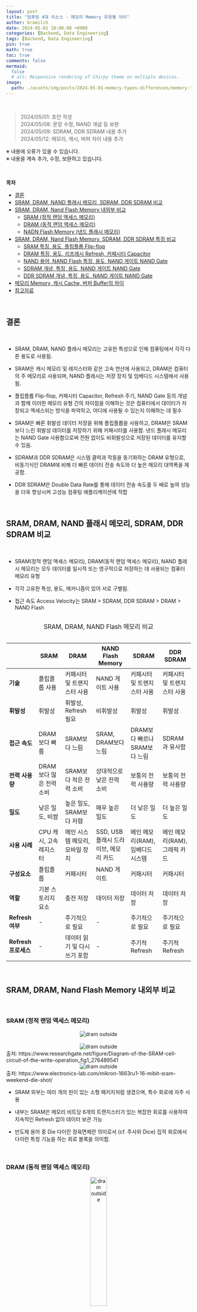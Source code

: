 ```yaml
---
layout: post
title: "컴퓨팅 4대 리소스 - 메모리 Memory 유형별 차이"
author: bramilch
date: 2024-05-01 18:00:00 +0900
categories: [Backend, Data Engineering]
tags: [Backend, Data Engineering]
pin: true
math: true
toc: true
comments: false
mermaid:
  false
  # alt: Responsive rendering of Chirpy theme on multiple devices.
image:
  path: ./assets/img/posts/2024-05-01-memory-types-differences/memory-types.png
---
```


<br>

> 2024/05/01: 초안 작성  
> 2024/05/08: 문장 수정, NAND 개념 등 보완  
> 2024/05/09: SDRAM, DDR SDRAM 내용 추가  
> 2024/05/12: 메모리, 캐시, 버퍼 차이 내용 추가  

※ 내용에 오류가 있을 수 있습니다.  
※ 내용을 계속 추가, 수정, 보완하고 있습니다.  

<br>

**목차**

- [결론](#결론)
- [SRAM, DRAM, NAND 플래시 메모리, SDRAM, DDR SDRAM 비교](#sram-dram-nand-플래시-메모리-sdram-ddr-sdram-비교)
- [SRAM, DRAM, Nand Flash Memory 내외부 비교](#sram-dram-nand-flash-memory-내외부-비교)
  - [SRAM (정적 랜덤 액세스 메모리)](#sram-정적-랜덤-액세스-메모리)
  - [DRAM (동적 랜덤 액세스 메모리)](#dram-동적-랜덤-액세스-메모리)
  - [NADN Flash Memory (낸드 플래시 메모리)](#nadn-flash-memory-낸드-플래시-메모리)
- [SRAM, DRAM, Nand Flash Memory, SDRAM, DDR SDRAM 특징 비교](#sram-dram-nand-flash-memory-sdram-ddr-sdram-특징-비교)
  - [SRAM 특징, 용도, 플립플롭 Flip-flop](#sram-특징-용도-플립플롭-flip-flop)
  - [DRAM 특징, 용도, 리프레시 Refresh, 커패시터 Capacitor](#dram-특징-용도-리프레시-refresh-커패시터-capacitor)
  - [NAND 용어, NAND Flash 특징, 용도, NAND 게이트 NAND Gate](#nand-용어-nand-flash-특징-용도-nand-게이트-nand-gate)
  - [SDRAM 개념, 특징, 용도, NAND 게이트 NAND Gate](#sdram-개념-특징-용도-nand-게이트-nand-gate)
  - [DDR SDRAM 개념, 특징, 용도, NAND 게이트 NAND Gate](#ddr-sdram-개념-특징-용도-nand-게이트-nand-gate)
- [메모리 Memory, 캐시 Cache, 버퍼 Buffer의 차이](#메모리-memory-캐시-cache-버퍼-buffer의-차이)
- [참고자료](#참고자료)

<br>

## 결론

<br>

- SRAM, DRAM, NAND 플래시 메모리는 고유한 특성으로 인해 컴퓨팅에서 각각 다른 용도로 사용됨.

- SRAM은 캐시 메모리 및 레지스터와 같은 고속 연산에 사용되고, DRAM은 컴퓨터의 주 메모리로 사용되며, NAND 플래시는 저장 장치 및 임베디드 시스템에서 사용됨.

- 플립플롭 Flip-flop, 커패시터 Capacitor, Refresh 주기, NAND Gate 등의 개념과 함께 이러한 메모리 유형 간의 차이점을 이해하는 것은 컴퓨터에서 데이터가 저장되고 액세스되는 방식을 파악하고, 어디에 사용될 수 있는지 이해하는 데 필수

- SRAM은 빠른 휘발성 데이터 저장을 위해 플립플롭을 사용하고, DRAM은 SRAM 보다 느린 휘발성 데이터를 저장하기 위해 커패시터를 사용함. 낸드 플래시 메모리는 NAND Gate 사용함으로써 전원 없이도 비휘발성으로 저장된 데이터를 유지할 수 있음.
  
- SDRAM과 DDR SDRAM은 시스템 클럭과 작동을 동기화하는 DRAM 유형으로, 비동기식인 DRAM에 비해 더 빠른 데이터 전송 속도와 더 높은 메모리 대역폭을 제공함. 

- DDR SDRAM은 Double Data Rate를 통해 데이터 전송 속도를 두 배로 높여 성능을 더욱 향상시켜 고성능 컴퓨팅 애플리케이션에 적합

<br>

## SRAM, DRAM, NAND 플래시 메모리, SDRAM, DDR SDRAM 비교

<br>

- SRAM(정적 랜덤 액세스 메모리), DRAM(동적 랜덤 액세스 메모리), NAND 플래시 메모리는 모두 데이터를 일시적 또는 영구적으로 저장하는 데 사용되는 컴퓨터 메모리 유형

- 각각 고유한 특성, 용도, 메커니즘이 있어 서로 구별됨.

- 접근 속도 Access Velocity는 SRAM > SDRAM, DDR SDRAM > DRAM > NAND Flash

<br>

<center><span style="font-size:1.2em;">SRAM, DRAM, NAND Flash 메모리 비교</span></center>


<br>

|  | SRAM | DRAM | NAND Flash Memory | SDRAM | DDR SDRAM |
|------------------------|-------------------------------------|-------------------------------------|-------------------------------------|-------------------------------------|-------------------------------------|
| **기술** | 플립플롭 사용 | 커패시터 및 트랜지스터 사용 | NAND 게이트 사용 | 커패시터 및 트랜지스터 사용 | 커패시터 및 트랜지스터 사용 |
| **휘발성** | 휘발성 | 휘발성, Refresh 필요 | 비휘발성 | 휘발성  | 휘발성 |
**접근 속도** | DRAM보다 빠름 | SRAM보다 느림 | SRAM, DRAM보다 느림 | DRAM보다 빠르나 SRAM보다 느림 | SDRAM과 유사함 |
| **전력 사용량** | DRAM보다 많은 전력 소비 | SRAM보다 적은 전력 소비 | 상대적으로 낮은 전력 소비 | 보통의 전력 사용량 | 보통의 전력 사용량 |
| **밀도** | 낮은 밀도, 비쌈 | 높은 밀도, SRAM보다 저렴 | 매우 높은 밀도 | 더 낮은 밀도 | 더 높은 밀도 |
| **사용 사례** | CPU 캐시, 고속 레지스터 | 메인 시스템 메모리, 모바일 장치 | SSD, USB 플래시 드라이브, 메모리 카드| 메인 메모리(RAM), 임베디드 시스템 | 메인 메모리(RAM), 그래픽 카드 |
| **구성요소** | 플립플롭 | 커패시터 | NAND 게이트 | 커패시터 | 커패시터 |
| **역할** |  기본 스토리지 요소 | 충전 저장 | 데이터 저장 | 데이터 저장 | 데이터 저장 |
| **Refresh 여부** | - | 주기적으로 필요 | - | 주기적으로 필요 | 주기적으로 필요 |
| **Refresh 프로세스** |  - | 데이터 읽기 및 다시 쓰기 포함| - | 주기적 Refresh | 주기적 Refresh |

<br>

## SRAM, DRAM, Nand Flash Memory 내외부 비교

<br>

### SRAM (정적 랜덤 액세스 메모리)

<center><img src="../assets/img/posts/2024-05-01-memory-types-differences/sram_outside.jpg" alt="dram outside"></center>

<br>

<center><img src="../assets/img/posts/2024-05-01-memory-types-differences/sram_inside.png" alt="dram outside"></center>
출처: https://www.researchgate.net/figure/Diagram-of-the-SRAM-cell-circuit-of-the-write-operation_fig1_276489541

<br>

<center><img src="../assets/img/posts/2024-05-01-memory-types-differences/sram_die_shot.jpg" alt="dram outside"></center>
출처: https://www.electronics-lab.com/mikron-1663ru1-16-mibit-sram-weekend-die-shot/

<br>

- SRAM 외부는 여러 개의 핀이 있는 소형 패키지처럼 생겼으며, 특수 회로에 자주 사용

- 내부는 SRAM은 메모리 비트당 6개의 트랜지스터가 있는 복잡한 회로를 사용하여 지속적인 Refresh 없이 데이터 보관 가능

- 반도체 용어 중 Die 다이란 정육면체란 의미로서 (cf. 주사위 Dice) 집적 회로에서 다이란 특정 기능을 하는 회로 블록을 의미함.

<br>

### DRAM (동적 랜덤 액세스 메모리)

<center><img src="../assets/img/posts/2024-05-01-memory-types-differences/dram_outside.png" alt="dram outside" width="30%" height="30%"></center>

<br>

<center><img src="../assets/img/posts/2024-05-01-memory-types-differences/dram_Inside.png" alt="dram outside"></center>
출처: https://www.cl.cam.ac.uk/research/srg/han/ACS-P35/obj-4.2/zhpd6128849e.html

<br>

<center><img src="../assets/img/posts/2024-05-01-memory-types-differences/dram_cross_section.jpg" alt="dram outside"></center>
출처: https://www.researchgate.net/figure/Cross-section-of-a-deep-trench-DRAM-array-90-nm-technology-and-equivalent-circuit-of_fig1_234107645

<br>

- DRAM 외부는 칩이 많은 대형 모듈로 제공되며, 주로 메인 시스템 메모리에 사용됨.

- DRAM 내부는 비트당 1개의 트랜지스터와 커패시터로 구성된 더 단순한 회로를 사용하므로 밀도가 높지만 데이터를 유지하기 위해 지속적으로 전하를 공급하는 Refresh를 해야 함.

<br>

### NADN Flash Memory (낸드 플래시 메모리)

<br>

<center><img src="../assets/img/posts/2024-05-01-memory-types-differences/nand_flash_outside.jpg" alt="dram outside"></center>

<br>

<center><img src="../assets/img/posts/2024-05-01-memory-types-differences/nand_flash_inside.jpg" alt="dram outside"></center>
출처: https://www.mdpi.com/2079-9292/11/3/424

<br>

<center><img src="../assets/img/posts/2024-05-01-memory-types-differences/nand_flash_package_cross_section.jpg" alt="dram outside"></center>
출처: https://www.researchgate.net/figure/3D-V-NAND-flash-memory-cross-section-sample-after-argon-ion-milling-at-6-keV-and-energy_fig8_317021537

<br>

- NAND 플래시 외부는 다양한 패키지로 제공되며, USB 드라이브 및 SSD와 같은 솔리드 스테이트 스토리지에 사용됨.

- NAND 플래시 내부는 상호 연결된 메모리 셀 그리드를 사용하며, 각 셀은 다양한 전압 레벨을 사용하여 여러 비트를 저장함. 따라서 밀도는 높지만 SRAM 및 DRAM에 비해 액세스 시간이 느림.

<br>

## SRAM, DRAM, Nand Flash Memory, SDRAM, DDR SDRAM 특징 비교

<br>

### SRAM 특징, 용도, 플립플롭 Flip-flop

<br>

- SRAM 특징
    
  - 변동성: SRAM은 휘발성이 있으므로 저장된 정보를 유지하기 위해 전원이 필요함.

  - 속도: SRAM은 DRAM 및 NAND flash보다 빠르므로 캐시 메모리 및 기타 고속 애플리케이션에 적합

  - 구조: 플립플롭 Flip-flops를 사용하여 각 비트의 데이터를 저장하므로 빠른 읽기 및 쓰기 작업이 가능

<br>

- SRAM 용도

  - 캐시 메모리: 빠른 속도 때문에 SRAM은 자주 액세스하는 데이터를 저장하기 위해 CPU의 캐시 메모리에 사용됨.

  - 레지스터: 처리 중인 데이터를 저장하기 위해 CPU 내의 레지스터에도 사용됨.

<br>

- 플립플롭 Flip-flop
  
  - 플립플롭의 어원은 걸을 때 신발이 발뒤꿈치와 바닥에 부딪히며 내는 소리 의성어임.
  
  - 출력 상태를 0에서 1로 또는 1에서 0으로 '플립 Flip'하고 클록 신호에 의해 트리거되면 다시 원래 상태로 '플롭 Flop'하는 회로의 기능에서 유래함. 
  
  - 이 동작은 메모리가 변경되거나 읽힐 때까지 저장된 데이터를 유지할 수 있게 해주므로 SRAM의 작동에 매우 중요
  
  - 플립플롭은 1비트 데이터를 저장하는 데 사용되는 디지털 전자기기의 기본 구성 요소
  
  - 동기식(클록 신호의 상승 에지에 데이터가 저장됨) 또는 비동기식(클록 신호와 독립적으로 데이터가 저장됨)일 수 있음.
 
  - SRAM에서는 플립플롭을 사용하여 각 비트의 데이터를 저장하므로 빠른 읽기 및 쓰기 작업이 가능함.

<br>

### DRAM 특징, 용도, 리프레시 Refresh, 커패시터 Capacitor

<br>

- DRAM 특징

  - 변동성: SRAM과 마찬가지로 DRAM은 휘발성이 있음.

  - 속도: DRAM은 SRAM보다는 느리지만 NAND 플래시보다는 빠름.

  - 구조: DRAM은 집적 회로 내의 커패시터에 각 데이터 비트를 저장함. 저장된 데이터를 유지하려면 커패시터를 주기적으로 새로 고쳐야 함.

<br>

- DRAM 용도
  
  - 주 메모리: DRAM은 컴퓨터의 주 메모리로 사용되며 운영 체제, 
애플리케이션, 데이터를 저장함.

  - 그래픽 메모리: 텍스처 및 기타 그래픽 데이터를 저장하기 위해 그래픽 
카드에도 사용됨.

- Refresh 주기: 커패시터는 시간이 지남에 따라 충전량이 줄어들기 때문에 데이터 손실을 방지하기 위해 주기적으로(몇 밀리초마다) 데이터를 새로 고쳐야 함.

<br>

> 리프레시 Refresh란  
> 
> DRAM의 커패시터는 시간이 지남에 따라 전하를 잃기 때문에 데이터 손실을 방지하기 위해 주기적으로(몇 밀리초마다) 커패시터에 저장된 데이터를 새로 고쳐야 함.  
> 
> 이 Refresh 작업은 메모리 컨트롤러가 관리하며, 메모리 컨트롤러는 주기적으로 커패시터를 새로 고치라는 신호를 보냄.

<br>

- 커패시터 Capacitor

  - 커패시터는 DRAM과 NAND 플래시 메모리 모두에서 데이터를 저장하는 데 사용됨. 

  - DRAM에서는 데이터의 각 비트가 커패시터에 저장되며, 저장된 데이터를 유지하기 위해 주기적으로 전하를 공급해야함.

  - NAND 플래시에서 커패시터는 플로팅 게이트 트랜지스터 floating-gate transistor의 일부이며, 플로팅 게이트의 전하가 저장된 데이터를 나타냄.

<br>

### NAND 용어, NAND Flash 특징, 용도, NAND 게이트 NAND Gate

<br>

- NAND란

  - “NOT AND”의 약자로, NAND 셀의 내부 회로를 제어하는 부울 Boolean 연산자 또는 논리 게이트를 의미함.
  
  - NAND 연산자는 두 입력이 모두 TRUE인 경우에만 FALSE 값을 생성함.

<br>

- NAND Flash 특징

  - 비휘발성: SRAM 및 DRAM과 달리 NAND 플래시 메모리는 비휘발성이므로 전원 없이도 저장된 정보를 유지할 수 있음.

  - 내구성: NAND 플래시는 쓰기 횟수가 많기 때문에 USB 드라이브, SSD, 플래시 메모리 카드와 같은 저장 장치에 적합함.

  - 구조: NAND 플래시 메모리는 플로팅 게이트 트랜지스터에 데이터를 저장함. 데이터는 플로팅 게이트의 전하를 감지하여 읽음.

<br>

- NAND Flash 용도

  - 저장 장치: NAND 플래시는 SSD(솔리드 스테이트 드라이브), USB 플래시 드라이브, 메모리 카드에 사용됨.

  - 임베디드 시스템: 비휘발성과 내구성으로 인해 데이터 저장을 위한 임베디드 시스템에도 사용됨.

<br>

- NAND 게이트 NAND Gate

  - 디지털 전자기기에서 NAND Gate는 모든 입력이 참인 경우에만 거짓인 출력을 생성하는 논리 게이트로, AND 게이트의 출력을 보완하는 역할을 함. 게이트에 대한 모든 입력이 높을 경우에만 LOW 출력이 발생하고, 입력이 낮으면 HIGH 출력이 발생
  
  - ***낸드 플래시 메모리와 낸드 게이트는 같은 “NAND”이지만 서로 다른 원리로 작동***

  - 낸드 플래시 메모리는 데이터 저장을 위해 낸드 게이트가 아닌 Floating Gate Transister의 낸드 구성을 사용함.
  
  - NAND 플래시 메모리의 저장 메커니즘은 플로팅 게이트에서 전자를 주입하거나 제거하여 트랜지스터의 임계 전압을 변경할 수 있는 기능을 기반으로 함.
  
  - 이를 통해 낸드 플래시 메모리는 비휘발성으로 전원 없이도 저장된 데이터를 유지할 수 있음. 반면, SRAM은 빠른 휘발성 데이터 저장을 위해 플립플롭을 사용하고, DRAM은 느린 휘발성 데이터 저장을 위해 커패시터를 사용함.

### SDRAM 개념, 특징, 용도, NAND 게이트 NAND Gate

<br>

- SDRAM 개념
 
  - SDRAM Synchronous Dynamic Random-Access Memory 동기식 동적 랜덤 액세스 메모리

  - SDRAM은 시스템 클럭과 작동을 동기화하는 동적 랜덤 액세스 메모리(DRAM)의 한 유형임.

  - 시스템 클럭과 독립적으로 작동하고 대기 상태가 필요한 비동기식 DRAM과 달리 ***SDRAM은 클럭 신호에 따라 데이터 전송을 조정***하므로 데이터 전송 속도가 더 빠름.

<br>

- SDRAM 특징
  
  - 동기화: SDRAM은 데이터 읽기 및 쓰기와 같은 내부 작업을 시스템 클럭과 동기화함. 이러한 동기화를 통해 비동기식 DRAM에 비해 정확한 타이밍과 빠른 데이터 전송 속도 구현 가능
  
  - 버스트 모드 Burst Mode: SDRAM은 버스트 모드를 지원하여 단일 주소를 수신한 후 여러 데이터 워드를 연속적으로 빠르게 전송할 수 있음. 이 기능은 메모리 대역폭과 전반적인 시스템 성능을 향상시킴.
  
  - 파이프라인 아키텍처 Pipeline Architecture: SDRAM은 파이프라인 아키텍처를 채택하여 여러 메모리 요청을 중복 처리할 수 있음. 지연 시간을 줄이고 메모리 효율성을 향상시킴.
  
  - 변형: SDRAM은 클록 사이클당 한 번 데이터를 전송하는 SDR SDRAM(Single Data Rate Synchronous DRAM)과 클록 사이클당 두 번 데이터를 전송하는 DDR SDRAM(Double Data Rate Synchronous DRAM) 등 다양한 형태로 제공됨.

<br>

### DDR SDRAM 개념, 특징, 용도, NAND 게이트 NAND Gate

<br>

- DDR SDRAM Double Data Rate Synchronous Dynamic Random-Access Memory 더블 데이터 전송률 동기식 동적 랜덤 액세스 메모리

- DDR SDRAM은 클럭 신호의 상승 및 하강 edges 모두에서 데이터를 전송하여 데이터 전송 속도를 두 배로 높이는 SDRAM의 발전된 버전

- 이중 데이터 전송률(DDR) 작동은 기존 SDRAM에 비해 메모리 대역폭을 효과적으로 두 배로 늘림.

<br>

- DDR SDRAM 특징

  - 더블 데이터 전송률: DDR SDRAM은 클럭 신호의 상승 에지와 하강 에지 모두에서 데이터를 전송하므로 SDR SDRAM에 비해 데이터 전송 속도가 효과적으로 두 배가 됨. 예를 들어, 200MHz에서 실행되는 DDR SDRAM은 400MT/s(초당 백만 번의 전송)임.

  - 향상된 대역폭: 데이터 전송 속도를 두 배로 높인 DDR SDRAM은 게임, 멀티미디어, 데이터 처리와 같은 까다로운 애플리케이션에 필수적인 메모리 대역폭을 더 많이 제공함.

  - 변형: DDR SDRAM은 DDR, DDR2, DDR3, DDR4, DDR5 등 여러 가지 버전으로 제공되며, 각 버전은 이전 버전에 비해 데이터 전송률 증가, 전력 소비 감소, 향상된 성능을 제공함.

  - 이전 버전과의 호환성: DDR SDRAM 모듈은 일반적으로 이전 DDR 표준과 호환되어, 필요한 경우 더 낮은 속도로 작동할 수 있음. 이러한 호환성 덕분에 메모리 인프라를 완전히 점검할 필요 없이 기존 시스템을 쉽게 업그레이드할 수 있음.
  
<br>

## 메모리 Memory, 캐시 Cache, 버퍼 Buffer의 차이

<br>

- 메모리, 캐시, 버퍼는 **모두 데이터 저장, 검색을 처리하지만 크기, 속도, 변동성, 목적이 다름**.

- 메모리는 컴퓨터 시스템의 성능과 효율성에 중요한 역할을 하며, 캐시는 속도를 향상시키고, 버퍼는 원활한 데이터 전송을 보장하는 역할을 함.

> - 메모리는 데이터와 명령어를 위한 기본 저장소로, CPU가 활성 처리를 위해 사용
> - 캐시는 자주 사용하는 데이터를 CPU 가까이에 저장하여 데이터 액세스 속도를 높이는 데 사용되는 *고속 스토리지 메커니즘*
> - 버퍼는 장치 또는 시스템 일부 간의 데이터 전송을 관리하는 데 사용되는 임시 저장 영역으로, 전송 중 데이터 손실을 방지

- 캐시란 프로세서 내부 또는 프로세서와 주 메모리 사이에 위치한 소량의 고속 메모리. 자주 액세스하는 데이터나 명령어를 저장하여 액세스하는 데 걸리는 시간을 줄이는 데 사용됨.

- 캐시의 목적은 곧 필요할 가능성이 있는 데이터의 사본을 저장하여 데이터 검색 속도를 높이는 것. 프로세서와 주 메모리 사이의 다리 역할을 하여 속도가 느린 주 메모리에서 데이터에 액세스하는 데 걸리는 대기 시간을 줄여줌.

- 캐시는 L1, L2, L3 캐시와 같은 레벨로 나눌 수 있으며, L1은 가장 작고 빠르며 L3은 더 크고 느립니다.

- ***버퍼란 데이터를 한 곳에서 다른 곳으로 이동하는 동안 일시적으로 저장하는 데 사용되는 물리적 메모리 저장 영역***. 버퍼는 장치 간 또는 컴퓨터 시스템의 다른 부분 간에 전송되는 데이터를 보관하는 데 사용

- 버퍼의 목적은 장치 또는 시스템 간에 데이터를 전송하는 동안 *데이터 손실을 방지*하는 것. 디스크 드라이브나 네트워크 인터페이스와 같은 장치에서 읽거나 쓰는 데이터를 임시로 저장할 수 있음.

- **버퍼는 소프트웨어 또는 하드웨어로 구현할 수 있음**. 소프트웨어 버퍼는 애플리케이션에서 데이터 흐름을 관리하는 데 사용되며, 하드웨어 버퍼는 장치에서 데이터 전송을 관리하는 데 사용됨.


<br>
<br>

## 참고자료

[Wikipedia] Static random-access memory  
<https://en.wikipedia.org/wiki/Static_random-access_memory>

[Wikipedia] Flip-flop (electronics)  
<https://en.wikipedia.org/wiki/Flip-flop_(electronics)>

[Wikipedia] Dynamic random-access memory  
<https://en.wikipedia.org/wiki/Static_random-access_memory>

[Wikipedia] Capacitor  
<https://en.wikipedia.org/wiki/Capacitor>

[Wikipedia] Flash memory   
<https://en.wikipedia.org/wiki/Flash_memory#NAND_flash>

[Wikipedia] NAND Gate  
<https://en.wikipedia.org/wiki/NAND_gate>

[Wikipedia] Die (integrated circuit)  
<https://en.wikipedia.org/wiki/Die_(integrated_circuit)>

[Wikipedia] Synchronous dynamic random-access memory  
<https://en.wikipedia.org/wiki/Synchronous_dynamic_random-access_memory>

[Wikipedia] DDR SDRAM    
<https://en.wikipedia.org/wiki/DDR_SDRAM>
